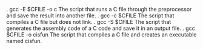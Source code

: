 . gcc -E $CFILE -o c
The script that runs a C file through the preprocessor and save the result into another file.
. gcc -c $CFILE
The script that compiles a C file but does not link.
. gcc -S $CFILE
The script that generates the assembly code of a C code and save it in an output file.
. gcc $CFILE -o cisfun
The script that compiles a C file and creates an executable named cisfun.
